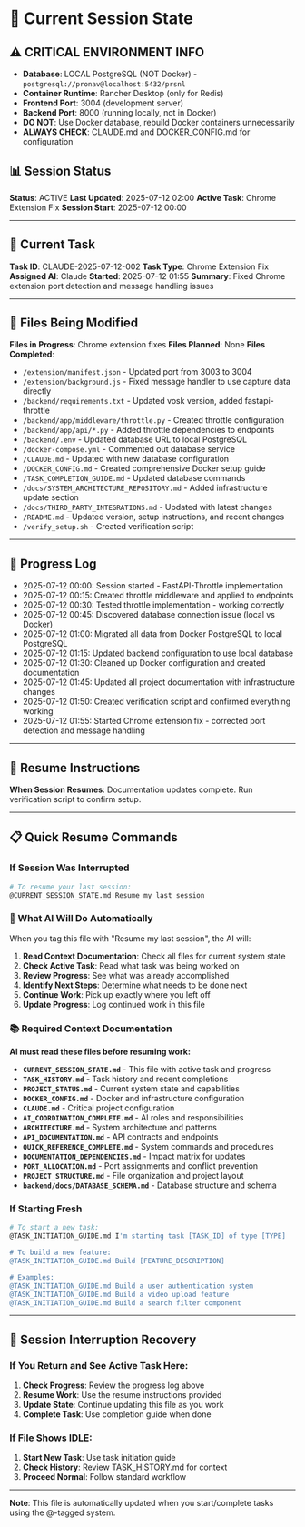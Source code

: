 # 🔄 Current Session State

## ⚠️ CRITICAL ENVIRONMENT INFO
- **Database**: LOCAL PostgreSQL (NOT Docker) - `postgresql://pronav@localhost:5432/prsnl`
- **Container Runtime**: Rancher Desktop (only for Redis)
- **Frontend Port**: 3004 (development server)
- **Backend Port**: 8000 (running locally, not in Docker)
- **DO NOT**: Use Docker database, rebuild Docker containers unnecessarily
- **ALWAYS CHECK**: CLAUDE.md and DOCKER_CONFIG.md for configuration

## 📊 Session Status
**Status**: ACTIVE
**Last Updated**: 2025-07-12 02:00
**Active Task**: Chrome Extension Fix
**Session Start**: 2025-07-12 00:00

---

## 🎯 Current Task
**Task ID**: CLAUDE-2025-07-12-002
**Task Type**: Chrome Extension Fix
**Assigned AI**: Claude
**Started**: 2025-07-12 01:55
**Summary**: Fixed Chrome extension port detection and message handling issues

---

## 📁 Files Being Modified
**Files in Progress**: Chrome extension fixes
**Files Planned**: None
**Files Completed**: 
- `/extension/manifest.json` - Updated port from 3003 to 3004
- `/extension/background.js` - Fixed message handler to use capture data directly
- `/backend/requirements.txt` - Updated vosk version, added fastapi-throttle
- `/backend/app/middleware/throttle.py` - Created throttle configuration
- `/backend/app/api/*.py` - Added throttle dependencies to endpoints
- `/backend/.env` - Updated database URL to local PostgreSQL
- `/docker-compose.yml` - Commented out database service
- `/CLAUDE.md` - Updated with new database configuration
- `/DOCKER_CONFIG.md` - Created comprehensive Docker setup guide
- `/TASK_COMPLETION_GUIDE.md` - Updated database commands
- `/docs/SYSTEM_ARCHITECTURE_REPOSITORY.md` - Added infrastructure update section
- `/docs/THIRD_PARTY_INTEGRATIONS.md` - Updated with latest changes
- `/README.md` - Updated version, setup instructions, and recent changes
- `/verify_setup.sh` - Created verification script

---

## 📝 Progress Log
- 2025-07-12 00:00: Session started - FastAPI-Throttle implementation
- 2025-07-12 00:15: Created throttle middleware and applied to endpoints
- 2025-07-12 00:30: Tested throttle implementation - working correctly
- 2025-07-12 00:45: Discovered database connection issue (local vs Docker)
- 2025-07-12 01:00: Migrated all data from Docker PostgreSQL to local PostgreSQL
- 2025-07-12 01:15: Updated backend configuration to use local database
- 2025-07-12 01:30: Cleaned up Docker configuration and created documentation
- 2025-07-12 01:45: Updated all project documentation with infrastructure changes
- 2025-07-12 01:50: Created verification script and confirmed everything working
- 2025-07-12 01:55: Started Chrome extension fix - corrected port detection and message handling

---

## 🔄 Resume Instructions
**When Session Resumes**: Documentation updates complete. Run verification script to confirm setup.

---

## 📋 Quick Resume Commands

### If Session Was Interrupted
```bash
# To resume your last session:
@CURRENT_SESSION_STATE.md Resume my last session
```

### 🤖 What AI Will Do Automatically
When you tag this file with "Resume my last session", the AI will:
1. **Read Context Documentation**: Check all files for current system state
2. **Check Active Task**: Read what task was being worked on
3. **Review Progress**: See what was already accomplished
4. **Identify Next Steps**: Determine what needs to be done next
5. **Continue Work**: Pick up exactly where you left off
6. **Update Progress**: Log continued work in this file

### 📚 Required Context Documentation
**AI must read these files before resuming work:**
- **`CURRENT_SESSION_STATE.md`** - This file with active task and progress
- **`TASK_HISTORY.md`** - Task history and recent completions
- **`PROJECT_STATUS.md`** - Current system state and capabilities
- **`DOCKER_CONFIG.md`** - Docker and infrastructure configuration
- **`CLAUDE.md`** - Critical project configuration
- **`AI_COORDINATION_COMPLETE.md`** - AI roles and responsibilities
- **`ARCHITECTURE.md`** - System architecture and patterns
- **`API_DOCUMENTATION.md`** - API contracts and endpoints
- **`QUICK_REFERENCE_COMPLETE.md`** - System commands and procedures
- **`DOCUMENTATION_DEPENDENCIES.md`** - Impact matrix for updates
- **`PORT_ALLOCATION.md`** - Port assignments and conflict prevention
- **`PROJECT_STRUCTURE.md`** - File organization and project layout
- **`backend/docs/DATABASE_SCHEMA.md`** - Database structure and schema

### If Starting Fresh
```bash
# To start a new task:
@TASK_INITIATION_GUIDE.md I'm starting task [TASK_ID] of type [TYPE]

# To build a new feature:
@TASK_INITIATION_GUIDE.md Build [FEATURE_DESCRIPTION]

# Examples:
@TASK_INITIATION_GUIDE.md Build a user authentication system
@TASK_INITIATION_GUIDE.md Build a video upload feature
@TASK_INITIATION_GUIDE.md Build a search filter component
```

---

## 🚨 Session Interruption Recovery

### If You Return and See Active Task Here:
1. **Check Progress**: Review the progress log above
2. **Resume Work**: Use the resume instructions provided
3. **Update State**: Continue updating this file as you work
4. **Complete Task**: Use completion guide when done

### If File Shows IDLE:
1. **Start New Task**: Use task initiation guide
2. **Check History**: Review TASK_HISTORY.md for context
3. **Proceed Normal**: Follow standard workflow

---

**Note**: This file is automatically updated when you start/complete tasks using the @-tagged system.